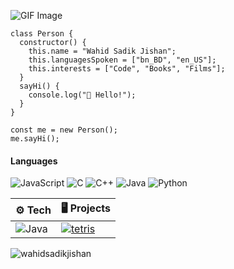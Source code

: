 ![GIF Image](https://media.giphy.com/media/9B8wYztAoe1zO/source.gif)

```
class Person {
  constructor() {
    this.name = "Wahid Sadik Jishan";
    this.languagesSpoken = ["bn_BD", "en_US"];
    this.interests = ["Code", "Books", "Films"];
  }
  sayHi() {
    console.log("👋 Hello!");
  }
}

const me = new Person();
me.sayHi();

```
#### Languages

![JavaScript](https://img.shields.io/badge/-JavaScript-000?&logo=JavaScript)
![C](https://img.shields.io/badge/-C-000?&logo=C)
![C++](https://img.shields.io/badge/-C++-000?&logo=c%2b%2b&logoColor=00599C)
![Java](https://img.shields.io/badge/-Java-000?&logo=Java&logoColor=007396)
![Python](https://img.shields.io/badge/-Python-000?&logo=Python)

| ⚙️ **Tech** | 🖥️ **Projects** |
| - | - |
| ![Java](https://img.shields.io/badge/java-%23ED8B00.svg?style=for-the-badge&logo=openjdk&logoColor=white)| [![tetris](https://img.shields.io/static/v1?label=&message=Tetris&color=000605&logo=github&logoColor=FFFFFF&labelColor=000605)](https://github.com/wahidsadikjishan/Tetris) |


<!---
[![LeetCode](https://img.shields.io/badge/dynamic/json?style=plastic&labelColor=black&color=%23ffa116&label=Solved&query=solvedOverTotal&url=https%3A%2F%2Fleetcode-badge.vercel.app%2Fapi%2Fusers%2Fwahidsadikjishan&logo=leetcode&logoColor=yellow)](https://leetcode.com/wahidsadikjishan/)
-->

<p align="left"> <img src="https://komarev.com/ghpvc/?username=wahidsadikjishan&label=Profile%20views&color=0e75b6&style=flat" alt="wahidsadikjishan" /> </p>

